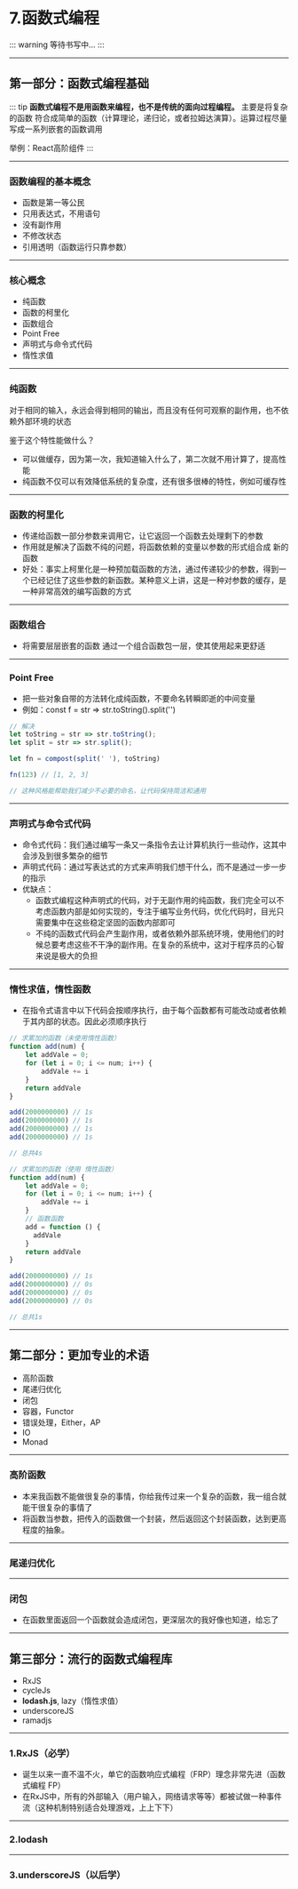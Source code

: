 # 7.函数式编程

::: warning
等待书写中...
:::

---

## 第一部分：函数式编程基础

::: tip
**函数式编程不是用函数来编程，也不是传统的面向过程编程。** 主要是将复杂的函数 符合成简单的函数（计算理论，递归论，或者拉姆达演算）。运算过程尽量写成一系列嵌套的函数调用

举例：React高阶组件
:::

---

### 函数编程的基本概念

- 函数是第一等公民
- 只用表达式，不用语句
- 没有副作用
- 不修改状态
- 引用透明（函数运行只靠参数）

---

### 核心概念

- 纯函数
- 函数的柯里化
- 函数组合
- Point Free
- 声明式与命令式代码
- 惰性求值

---

### 纯函数

对于相同的输入，永远会得到相同的输出，而且没有任何可观察的副作用，也不依赖外部环境的状态

鉴于这个特性能做什么？

- 可以做缓存，因为第一次，我知道输入什么了，第二次就不用计算了，提高性能
- 纯函数不仅可以有效降低系统的复杂度，还有很多很棒的特性，例如可缓存性

---

### 函数的柯里化

- 传递给函数一部分参数来调用它，让它返回一个函数去处理剩下的参数
- 作用就是解决了函数不纯的问题，将函数依赖的变量以参数的形式组合成 新的函数
- 好处：事实上柯里化是一种预加载函数的方法，通过传递较少的参数，得到一个已经记住了这些参数的新函数。某种意义上讲，这是一种对参数的缓存，是一种非常高效的编写函数的方式

---

### 函数组合

- 将需要层层嵌套的函数 通过一个组合函数包一层，使其使用起来更舒适

---

### Point Free

- 把一些对象自带的方法转化成纯函数，不要命名转瞬即逝的中间变量
- 例如：const f = str => str.toString().split('')

```js
// 解决
let toString = str => str.toString();
let split = str => str.split();

let fn = compost(split(' '), toString)

fn(123) // [1, 2, 3]

// 这种风格能帮助我们减少不必要的命名，让代码保持简洁和通用
```

---

### 声明式与命令式代码

- 命令式代码：我们通过编写一条又一条指令去让计算机执行一些动作，这其中会涉及到很多繁杂的细节
- 声明式代码：通过写表达式的方式来声明我们想干什么，而不是通过一步一步的指示
- 优缺点：
  - 函数式编程这种声明式的代码，对于无副作用的纯函数，我们完全可以不考虑函数内部是如何实现的，专注于编写业务代码，优化代码时，目光只需要集中在这些稳定坚固的函数内部即可
  - 不纯的函数式代码会产生副作用，或者依赖外部系统环境，使用他们的时候总要考虑这些不干净的副作用。在复杂的系统中，这对于程序员的心智来说是极大的负担

---

### 惰性求值，惰性函数

- 在指令式语言中以下代码会按顺序执行，由于每个函数都有可能改动或者依赖于其内部的状态。因此必须顺序执行


```js
// 求累加的函数（未使用惰性函数）
function add(num) {
    let addVale = 0;
    for (let i = 0; i <= num; i++) {
        addVale += i
    }
    return addVale
}

add(2000000000) // 1s
add(2000000000) // 1s
add(2000000000) // 1s
add(2000000000) // 1s

// 总共4s
```

```js
// 求累加的函数（使用 惰性函数）
function add(num) {
    let addVale = 0;
    for (let i = 0; i <= num; i++) {
        addVale += i
    }
    // 函数函数
  	add = function () {
      addVale
    }
    return addVale
}

add(2000000000) // 1s
add(2000000000) // 0s
add(2000000000) // 0s
add(2000000000) // 0s

// 总共1s
```

---

## 第二部分：更加专业的术语

- 高阶函数
- 尾递归优化
- 闭包
- 容器，Functor
- 错误处理，Either，AP
- IO
- Monad

---

### 高阶函数

- 本来我函数不能做很复杂的事情，你给我传过来一个复杂的函数，我一组合就能干很复杂的事情了
- 将函数当参数，把传入的函数做一个封装，然后返回这个封装函数，达到更高程度的抽象。

---

### 尾递归优化

---

### 闭包

- 在函数里面返回一个函数就会造成闭包，更深层次的我好像也知道，给忘了

---

## 第三部分：流行的函数式编程库

- RxJS
- cycleJs
- **lodash.js**, lazy（惰性求值）
- underscoreJS
- ramadjs

---

### 1.RxJS（必学）

- 诞生以来一直不温不火，单它的函数响应式编程（FRP）理念非常先进（函数式编程 FP）
- 在RxJS中，所有的外部输入（用户输入，网络请求等等）都被试做一种事件流（这种机制特别适合处理游戏，上上下下）

---

### 2.lodash

---

### 3.underscoreJS（以后学）
